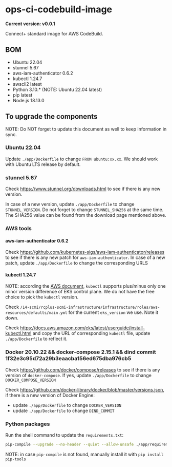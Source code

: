 # ops-ci-codebuild-image

**Current version: v0.0.1**

Connect+ standard image for AWS CodeBuild.

## BOM

* Ubuntu 22.04
* stunnel 5.67
* aws-iam-authenticator 0.6.2
* kubectl 1.24.7
* awscli2 latest
* Python 3.10.* (NOTE: Ubuntu 22.04 latest)
* pip latest
* Node.js 18.13.0

## To upgrade the components

NOTE: Do NOT forget to update this document as well to keep information in sync.

### Ubuntu 22.04

Update `./app/Dockerfile` to change `FROM ubuntu:xx.xx`. We should work with Ubuntu LTS release by default.

### stunnel 5.67

Check https://www.stunnel.org/downloads.html to see if there is any new version.

In case of a new version, update `./app/Dockerfile` to change `STUNNEL_VERSION`. Do not forget to change
`STUNNEL_SHA256` at the same time. The SHA256 value can be found from the download page mentioned above. 

### AWS tools

#### aws-iam-authenticator 0.6.2 

Check https://github.com/kubernetes-sigs/aws-iam-authenticator/releases to see if there is any new patch for `aws-iam-authenticator`.
In case of a new patch, update `./app/Dockerfile` to change the corresponding URLS

#### kubectl 1.24.7

NOTE: according the [AWS document](https://docs.aws.amazon.com/eks/latest/userguide/install-kubectl.html), `kubectl` supports plus/minus
only one minor version difference of EKS control plane. We do not have the free choice to pick the `kubectl` version.

Check `/14-scmi/rcplus-scmi-infrastructure/infrastructure/roles/aws-resources/defaults/main.yml` for the current `eks_version` we use.
Note it down.

Check https://docs.aws.amazon.com/eks/latest/userguide/install-kubectl.html and copy the URL of corresponding `kubectl` file, update
`./app/Dockerfile` to reflect it.

### Docker 20.10.22 && docker-compose 2.15.1 && dind commit 1f32e3c95d72a29b3eaacba156ed675dba976cb5

Check https://github.com/docker/compose/releases to see if there is any version of `docker-compose`. If yes, update `./app/Dockerfile` to
change `DOCKER_COMPOSE_VERSION`

Check https://github.com/docker-library/docker/blob/master/versions.json, if there is a new version of Docker Engine:
* update `./app/Dockerfile` to change `DOCKER_VERSION`
* update `./app/Dockerfile` to change `DIND_COMMIT`

### Python packages

Run the shell command to update the `requirements.txt`: 
```bash
pip-compile --upgrade --no-header --quiet --allow-unsafe ./app/requirements.in > ./app/requirements.txt
```

NOTE: in case `pip-compile` is not found, manually install it with `pip install pip-tools` 
